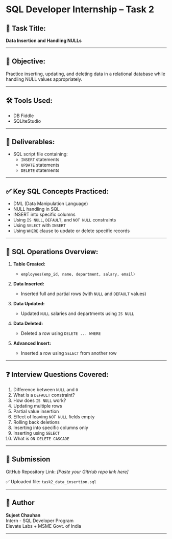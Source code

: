 
# SQL Developer Internship – Task 2

## 🚀 Task Title:
**Data Insertion and Handling NULLs**

---

## 📝 Objective:
Practice inserting, updating, and deleting data in a relational database while handling NULL values appropriately.

---

## 🛠 Tools Used:
- DB Fiddle
- SQLiteStudio

---

## 📂 Deliverables:
- SQL script file containing:
  - `INSERT` statements
  - `UPDATE` statements
  - `DELETE` statements

---

## ✅ Key SQL Concepts Practiced:
- DML (Data Manipulation Language)
- NULL handling in SQL
- INSERT into specific columns
- Using `IS NULL`, `DEFAULT`, and `NOT NULL` constraints
- Using `SELECT` with `INSERT`
- Using `WHERE` clause to update or delete specific records

---

## 📌 SQL Operations Overview:

1. **Table Created:**
   - `employees(emp_id, name, department, salary, email)`

2. **Data Inserted:**
   - Inserted full and partial rows (with `NULL` and `DEFAULT` values)

3. **Data Updated:**
   - Updated `NULL` salaries and departments using `IS NULL`

4. **Data Deleted:**
   - Deleted a row using `DELETE ... WHERE`

5. **Advanced Insert:**
   - Inserted a row using `SELECT` from another row

---

## ❓ Interview Questions Covered:

1. Difference between `NULL` and `0`
2. What is a `DEFAULT` constraint?
3. How does `IS NULL` work?
4. Updating multiple rows
5. Partial value insertion
6. Effect of leaving `NOT NULL` fields empty
7. Rolling back deletions
8. Inserting into specific columns only
9. Inserting using `SELECT`
10. What is `ON DELETE CASCADE`

---

## 📎 Submission
GitHub Repository Link: *[Paste your GitHub repo link here]*

✅ Uploaded file: `task2_data_insertion.sql`

---

## 👤 Author
**Sujeet Chauhan**  
Intern - SQL Developer Program  
Elevate Labs + MSME Govt. of India

---
